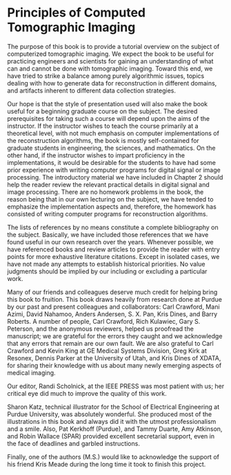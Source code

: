 Principles of Computed Tomographic Imaging
==========================================

  The purpose of this book is to provide a tutorial overview on the subject of computerized tomographic imaging. We expect the book to be useful for practicing engineers and scientists for gaining an understanding of what can and cannot be done with tomographic imaging. Toward this end, we have tried to strike a balance among purely algorithmic issues, topics dealing with how to generate data for reconstruction in different domains, and artifacts inherent to different data collection strategies.

  Our hope is that the style of presentation used will also make the book useful for a beginning graduate course on the subject. The desired prerequisites for taking such a course will depend upon the aims of the instructor. If the instructor wishes to teach the course primarily at a theoretical level, with not much emphasis on computer implementations of the reconstruction algorithms, the book is mostly self-contained for graduate students in engineering, the sciences, and mathematics. On the other hand, if the instructor wishes to impart proficiency in the implementations, it would be desirable for the students to have had some prior experience with writing computer programs for digital signal or image processing. The introductory material we have included in Chapter 2 should help the reader review the relevant practical details in digital signal and image processing. There are no homework problems in the book, the reason being that in our own lecturing on the subject, we have tended to emphasize the implementation aspects and, therefore, the homework has consisted of writing computer programs for reconstruction algorithms.

  The lists of references by no means constitute a complete bibliography on the subject. Basically, we have included those references that we have found useful in our own research over the years. Whenever possible, we have referenced books and review articles to provide the reader with entry points for more exhaustive literature citations. Except in isolated cases, we have not made any attempts to establish historical priorities. No value judgments should be implied by our including or excluding a particular work.

  Many of our friends and colleagues deserve much credit for helping bring this book to fruition. This book draws heavily from research done at Purdue by our past and present colleagues and collaborators: Carl Crawford, Mani Azimi, David Nahamoo, Anders Andersen, S. X. Pan, Kris Dines, and Barry Roberts. A number of people, Carl Crawford, Rich Kulawiec, Gary S. Peterson, and the anonymous reviewers, helped us proofread the manuscript; we are grateful for the errors they caught and we acknowledge that any errors
that remain are our own fault. We are also grateful to Carl Crawford and Kevin King at GE Medical Systems Division, Greg Kirk at Resonex, Dennis Parker at the University of Utah, and Kris Dines of XDATA, for sharing their knowledge with us about many newly emerging aspects of medical imaging.

  Our editor, Randi Scholnick, at the IEEE PRESS was most patient with us; her critical eye did much to improve the quality of this work.

  Sharon Katz, technical illustrator for the School of Electrical Engineering at Purdue University, was absolutely wonderful. She produced most of the illustrations in this book and always did it with the utmost professionalism and a smile. Also, Pat Kerkhoff (Purdue), and Tammy Duarte, Amy Atkinson, and Robin Wallace (SPAR) provided excellent secretarial support, even in the face of deadlines and garbled instructions.

  Finally, one of the authors (M.S.) would like to acknowledge the support of his friend Kris Meade during the long time it took to finish this project.